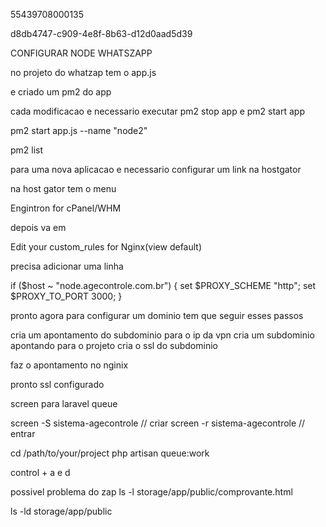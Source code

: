 55439708000135

d8db4747-c909-4e8f-8b63-d12d0aad5d39


CONFIGURAR NODE WHATSZAPP

no projeto do whatzap tem o app.js

e criado um pm2 do app

cada modificacao e necessario executar pm2 stop app e pm2 start app

pm2 start app.js --name "node2"

pm2 list

para uma nova aplicacao e necessario configurar um link na hostgator

na host gator tem o menu 

Engintron for cPanel/WHM

depois va em 

Edit your custom_rules for Nginx(view default)

precisa adicionar uma linha

 if ($host ~ "node.agecontrole.com.br") {
     set $PROXY_SCHEME "http";
     set $PROXY_TO_PORT 3000;
 }

 pronto agora para configurar um dominio tem que seguir esses passos


 cria um apontamento do subdominio para o ip da vpn
 cria um subdominio apontando para o projeto
 cria o ssl do subdominio

 faz o apontamento no nginix 

 pronto ssl configurado


 screen para laravel queue

 screen -S sistema-agecontrole // criar
 screen -r sistema-agecontrole // entrar

 cd /path/to/your/project
php artisan queue:work


control + a e d


possivel problema do zap
ls -l storage/app/public/comprovante.html

ls -ld storage/app/public